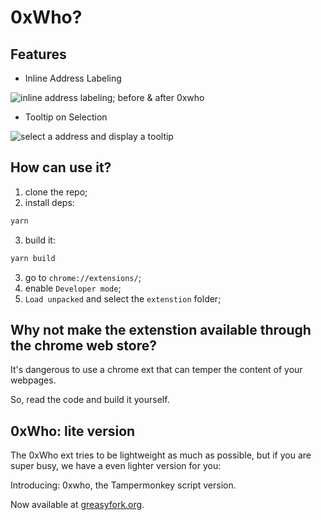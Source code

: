 # 0xWho?

## Features

- Inline Address Labeling

![inline address labeling; before & after 0xwho](https://user-images.githubusercontent.com/84883138/174195088-141e26af-d2c7-4ecd-b949-6aafe5a2f90f.png)

- Tooltip on Selection

![select a address and display a tooltip](https://user-images.githubusercontent.com/84883138/174195547-45d678dd-3c75-45c0-88d6-8efd6cd3356e.png)


## How can use it?

1. clone the repo;
2. install deps:
```bash
yarn
```
3. build it:
```bash
yarn build
```
3. go to `chrome://extensions/`;
4. enable `Developer mode`;
5. `Load unpacked` and select the `extenstion` folder;

## Why not make the extenstion available through the chrome web store?

It's dangerous to use a chrome ext that can temper the content of your webpages.

So, read the code and build it yourself.

## 0xWho: lite version

The 0xWho ext tries to be lightweight as much as possible, but if you are super busy, we have a even lighter version for you:

Introducing: 0xwho, the Tampermonkey script version.

Now available at [greasyfork.org](https://greasyfork.org/en/scripts/446598-0xwho).